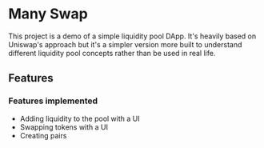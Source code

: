 # Many Swap

This project is a demo of a simple liquidity pool DApp. It's heavily based on Uniswap's approach but it's a simpler version more built to understand different liquidity pool concepts rather than be used in real life.  

## Features

### Features implemented

- Adding liquidity to the pool with a UI
- Swapping tokens with a UI
- Creating pairs

